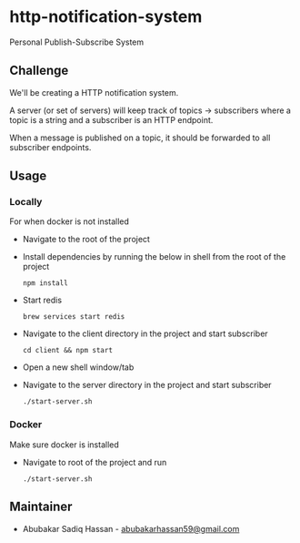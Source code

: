 # http-notification-system
Personal Publish-Subscribe System

## Challenge
We'll be creating a HTTP notification system.

A server (or set of servers) will keep track of topics -> subscribers where a topic is a string and a subscriber is an HTTP endpoint.

When a message is published on a topic, it should be forwarded to all subscriber endpoints.

## Usage
### Locally
For when docker is not installed

- Navigate to the root of the project
- Install dependencies by running the below in shell from the root of the project

    `npm install`

- Start redis

    `brew services start redis`

- Navigate to the client directory in the project and start subscriber

    `cd client && npm start`

- Open a new shell window/tab
- Navigate to the server directory in the project and start subscriber

    `./start-server.sh`

### Docker
Make sure docker is installed

- Navigate to root of the project and run

    `./start-server.sh`

## Maintainer
- Abubakar Sadiq Hassan - <abubakarhassan59@gmail.com>